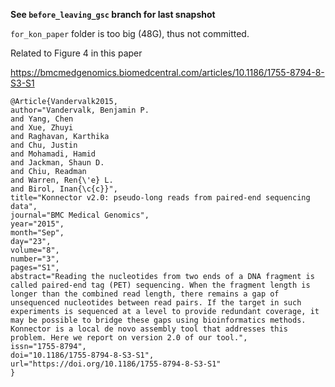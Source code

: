 **See `before_leaving_gsc` branch for last snapshot**

`for_kon_paper` folder is too big (48G), thus not committed.


Related to Figure 4 in this paper

https://bmcmedgenomics.biomedcentral.com/articles/10.1186/1755-8794-8-S3-S1

```
@Article{Vandervalk2015,
author="Vandervalk, Benjamin P.
and Yang, Chen
and Xue, Zhuyi
and Raghavan, Karthika
and Chu, Justin
and Mohamadi, Hamid
and Jackman, Shaun D.
and Chiu, Readman
and Warren, Ren{\'e} L.
and Birol, Inan{\c{c}}",
title="Konnector v2.0: pseudo-long reads from paired-end sequencing data",
journal="BMC Medical Genomics",
year="2015",
month="Sep",
day="23",
volume="8",
number="3",
pages="S1",
abstract="Reading the nucleotides from two ends of a DNA fragment is called paired-end tag (PET) sequencing. When the fragment length is longer than the combined read length, there remains a gap of unsequenced nucleotides between read pairs. If the target in such experiments is sequenced at a level to provide redundant coverage, it may be possible to bridge these gaps using bioinformatics methods. Konnector is a local de novo assembly tool that addresses this problem. Here we report on version 2.0 of our tool.",
issn="1755-8794",
doi="10.1186/1755-8794-8-S3-S1",
url="https://doi.org/10.1186/1755-8794-8-S3-S1"
}

```

